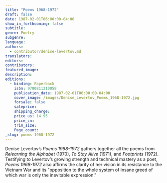```yaml
---
title: "Poems 1968-1972"
draft: false
date: 1987-02-01T06:00:00-04:00
show_in_forthcoming: false
subtitle:
genre: Poetry
subgenre:
language:
authors:
  - contributor/denise-levertov.md
translators:
editors:
contributors:
featured_image:
description:
editions:
  - binding: Paperback
    isbn: 9780811210058
    publication_date: 1987-02-01T06:00:00-04:00
    cover_image: /images/Denise_Levertov_Poems_1968-1972.jpg
    forsale: false
    saleprice:
    shipping_charge:
    price_us: 14.95
    price_cn:
    trim_size:
    Page_count:
_slug: poems-1968-1972
---
```


Denise Levertov’s _Poems 1968-1972_ gathers together all the poems from _Relearning the Alphabet_ (1970), _To Stay Alive_ (1971), and _Footprints_ (1972). Testifying to Levertov’s growing strength and technical mastery as a poet, _Poems 1968-1972_ also affirms the clarity of her vision in its resistance to the Vietnam War and its "opposition to the whole system of insane greed of which war is only the inevitable expression."

